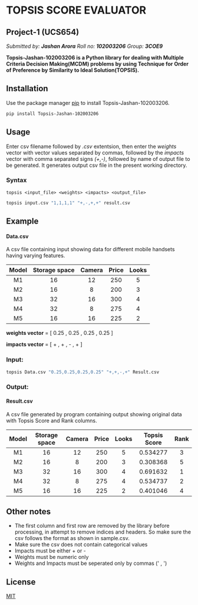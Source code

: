 # TOPSIS SCORE EVALUATOR

## **Project-1 (UCS654)**
_Submitted by: **Jashan Arora**_ 
_Roll no: **102003206**_
_Group: **3COE9**_

<b>Topsis-Jashan-102003206 is a Python library for dealing with Multiple Criteria Decision Making(MCDM) problems by using Technique for Order of Preference by Similarity to Ideal Solution(TOPSIS).</b> 

## Installation

Use the package manager [pip](https://pip.pypa.io/en/stable/) to install Topsis-Jashan-102003206.

```bash
pip install Topsis-Jashan-102003206
```

## Usage

Enter csv filename followed by _.csv_ extentsion, then enter the _weights_ vector with vector values separated by commas, followed by the _impacts_ vector with comma separated signs _(+,-)_, followed by name of output file to be generated. It generates output csv file in the present working directory.
### Syntax

```topsis <input_file> <weights> <impacts> <output_file>```
```bash
topsis input.csv "1,1,1,1" "+,-,+,+" result.csv
```

## Example

#### <b>Data.csv</b>

A csv file containing input showing data for different mobile handsets having varying features.

| Model | Storage space | Camera | Price | Looks |
| :---: | :-----------: | :----: | :---: | :---: |
|  M1   |      16       |   12   |  250  |   5   |
|  M2   |      16       |   8    |  200  |   3   |
|  M3   |      32       |   16   |  300  |   4   |
|  M4   |      32       |   8    |  275  |   4   |
|  M5   |      16       |   16   |  225  |   2   |

<b>weights vector</b> = [ 0.25 , 0.25 , 0.25 , 0.25 ]

<b>impacts vector </b>= [ + , + , - , + ]

### Input:

```python
topsis Data.csv "0.25,0.25,0.25,0.25" "+,+,-,+" Result.csv
```

### Output:

#### <b>Result.csv</b>

A csv file generated by program containing output showing original data with Topsis Score and Rank columns.

| Model | Storage space | Camera | Price | Looks | Topsis Score | Rank  |
| :---: | :-----------: | :----: | :---: | :---: | :----------: | :---: |
|  M1   |      16       |   12   |  250  |   5   |   0.534277   |   3   |
|  M2   |      16       |   8    |  200  |   3   |   0.308368   |   5   |
|  M3   |      32       |   16   |  300  |   4   |   0.691632   |   1   |
|  M4   |      32       |   8    |  275  |   4   |   0.534737   |   2   |
|  M5   |      16       |   16   |  225  |   2   |   0.401046   |   4   |



## Other notes

* The first column and first row are removed by the library before processing, in attempt to remove indices and headers. So make sure the csv follows the format as shown in sample.csv.
* Make sure the csv does not contain categorical values
* Impacts must be either + or - 
* Weights must be numeric only
* Weights and Impacts must be seperated only by commas (' , ')


## License
[MIT](https://choosealicense.com/licenses/mit/)